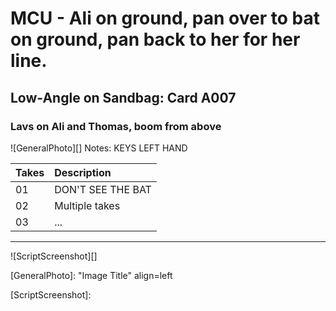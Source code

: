# MCU - Ali on ground, pan over to bat on ground, pan back to her for her line.

## Low-Angle on Sandbag: Card A007

### Lavs on Ali and Thomas, boom from above

![GeneralPhoto][]
Notes: KEYS LEFT HAND

| Takes | Description |
|:---|:----|
| 01 | DON'T SEE THE BAT |
| 02 | Multiple takes |
| 03 | ... |

----

![ScriptScreenshot][]


[GeneralPhoto]:  "Image Title" align=left

[ScriptScreenshot]: 